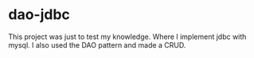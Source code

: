 # dao-jdbc

This project was just to test my knowledge. Where I implement jdbc with mysql. I also used the DAO pattern and made a CRUD.
